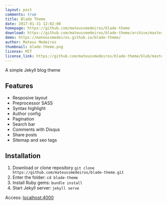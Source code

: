 ```yaml
---
layout: post
comments: true
title: Blade Theme
date: 2017-01-31 12:02:00
homepage: https://github.com/mateussmedeiros/blade-theme
download: https://github.com/mateussmedeiros/blade-theme/archive/master.zip
demo: https://mateussmedeiros.github.io/blade-theme/
author: Mateus Medeiros
thumbnail: blade-theme.png
license: MIT
license_link: https://github.com/mateussmedeiros/blade-theme/blob/master/LICENSE
---
```


A simple Jekyll blog theme

## Features

* Resposive layout
* Preprocessor SASS
* Syntax highlight
* Author config
* Pagination
* Search bar
* Comments with Disqus
* Share posts
* Sitemap and seo tags

## Installation

1. Download or clone repository `git clone https://github.com/mateussmedeiros/blade-theme.git`
2. Enter the folder: `cd blade-theme`
3. Install Ruby gems: `bundle install`
4. Start Jekyll server: `jekyll serve`

Access: [localhost:4000](https://localhost:4000)
